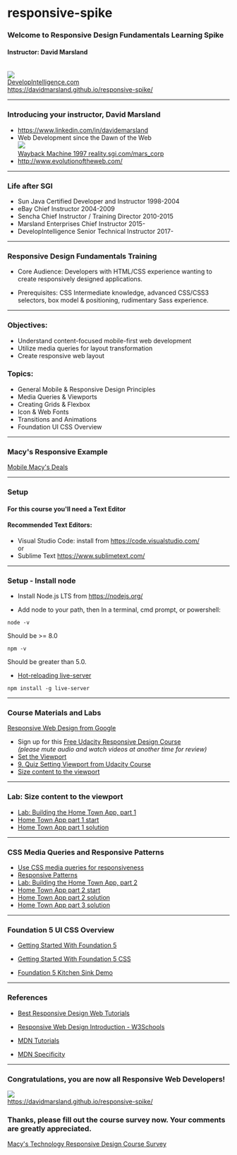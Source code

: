 # responsive-spike

### Welcome to Responsive Design Fundamentals Learning Spike
#### Instructor: David Marsland
<br>
<img src="http://www.developintelligence.com/sites/all/themes/diresponsive/images/Develop-Intelligence-logo-f.png">
<br>
<a target="_di" href="http://developintelligence.com">DevelopIntelligence.com</a>
<br>
<a target="_git_html_css" href="https://davidmarsland.github.io/responsive-spike/">https://davidmarsland.github.io/responsive-spike/</a>

---
### Introducing your instructor, David Marsland
* <a target="_ref" href="https://www.linkedin.com/in/davidemarsland">https://www.linkedin.com/in/davidemarsland</a>
* Web Development since the Dawn of the Web <br>
<a target="_ref" href="https://web.archive.org/web/19970616152144fw_/http://reality.sgi.com:80/mars_corp/"><img src="https://web.archive.org/web/19971210071250im_/http://reality.sgi.com:80/images/sgipowered.gif" /><br>Wayback Machine 1997 reality.sgi.com/mars_corp</a>
* <a target="_ref" href="http://www.evolutionoftheweb.com/">http://www.evolutionoftheweb.com/</a>

---
### Life after SGI
* Sun Java Certified Developer and Instructor 1998-2004
* eBay Chief Instructor 2004-2009
* Sencha Chief Instructor / Training Director 2010-2015
* Marsland Enterprises Chief Instructor 2015-
* DevelopIntelligence Senior Technical Instructor 2017-

---
### Responsive Design Fundamentals Training
* Core Audience: Developers with HTML/CSS experience 
wanting to create responsively designed applications. 

* Prerequisites: CSS Intermediate knowledge, advanced 
CSS/CSS3 selectors, box model & positioning, rudimentary 
Sass experience. 

---
### Objectives: 
* Understand content-­­focused mobile-­­first web 
development 
* Utilize media queries for layout transformation 
* Create responsive web layout 

### Topics:
* General Mobile & Responsive Design Principles 
* Media Queries & Viewports 
* Creating Grids & Flexbox 
* Icon & Web Fonts 
* Transitions and Animations 
* Foundation UI CSS Overview

---
### Macy's Responsive Example

<a target="_ref" href="https://m.macys.com/shop/coupons-deals">Mobile Macy's Deals</a>

---
### Setup

#### For this course you'll need a Text Editor
 
#### Recommended Text Editors:
* Visual Studio Code: install from <a target="_setup" href="https://code.visualstudio.com/">https://code.visualstudio.com/</a>
<br>or
* Sublime Text
<a target="_setup" href="https://www.sublimetext.com/">https://www.sublimetext.com/</a>

---
### Setup - Install node

* Install Node.js LTS from <a target="_setup" href="https://nodejs.org/">https://nodejs.org/</a>

* Add node to your path, then
In a terminal, cmd prompt, or powershell:

```
node -v
```
Should be >= 8.0
```
npm -v
``` 
Should be greater than 5.0.
* <a target="_ref" href="https://www.npmjs.com/package/live-server">Hot-reloading live-server</a>
```
npm install -g live-server
```

---
### Course Materials and Labs
<a target="_responsive_google" href="https://developers.google.com/web/fundamentals/design-and-ux/responsive/">Responsive Web Design from Google</a>
* Sign up for this <a target="_udacity" href="https://www.udacity.com/course/responsive-web-design-fundamentals--ud893">Free Udacity Responsive Design Course</a> 
<br>*(please mute audio and watch videos at another time for review)*
* <a target="_responsive_google" href="https://developers.google.com/web/fundamentals/design-and-ux/responsive/#set-the-viewport">Set the Viewport</a>
* <a target="_udacity" href="https://classroom.udacity.com/courses/ud893/lessons/3494350031/concepts/35260393050923">9. Quiz Setting Viewport from Udacity Course</a>
* <a target="_responsive_google" href="https://developers.google.com/web/fundamentals/design-and-ux/responsive/#size_content_to_the_viewport">Size content to the viewport</a>

---
### Lab: Size content to the viewport

* <a target="_udacity" href="https://classroom.udacity.com/courses/ud893/lessons/3494350031/concepts/35019794250923">Lab: Building the Home Town App, part 1</a>
* <a target="_ref" href="https://davidmarsland.github.io/responsive-spike/ulabs/rwd-l2-start/">Home Town App part 1 start</a>
* <a target="_ref" href="https://davidmarsland.github.io/responsive-spike/ulabs/rwd-l4-start/">Home Town App part 1 solution</a>

---
### CSS Media Queries and Responsive Patterns
* <a target="_responsive_google" href="https://developers.google.com/web/fundamentals/design-and-ux/responsive/#css-media-queries">Use CSS media queries for responsiveness</a>
* <a target="_responsive_google" href="https://developers.google.com/web/fundamentals/design-and-ux/responsive/patterns">Responsive Patterns</a>
* <a target="_udacity" href="https://classroom.udacity.com/courses/ud893/lessons/3561069759/concepts/35219393390923#">Lab: Building the Home Town App, part 2</a>
* <a target="_ref" href="https://davidmarsland.github.io/responsive-spike/ulabs/rwd-l4-start/">Home Town App part 2 start</a>
* <a target="_ref" href="https://davidmarsland.github.io/responsive-spike/ulabsolutions/RWD-L4/">Home Town App part 2 solution</a>
* <a target="_ref" href="https://davidmarsland.github.io/responsive-spike/ulabsolutions/RWDF-L5/">Home Town App part 3 solution</a>

---

### Foundation 5 UI CSS Overview

* <a target="_ref" href="https://foundation.zurb.com/sites/docs/v/5.5.3/">Getting Started With Foundation 5</a>

* <a target="_ref" href="https://foundation.zurb.com/sites/docs/v/5.5.3/css.html">Getting Started With Foundation 5 CSS</a>

* <a target="_ref" href="https://foundation.zurb.com/sites/docs/v/5.5.3/components/kitchen_sink.html">Foundation 5 Kitchen Sink Demo</a>

---
### References
* <a target="_ref" href="http://axisportlab.com/blog/2015/10/best-responsive-web-design-tutorials/">Best Responsive Design Web Tutorials</a>

* <a target="_ref" href="https://www.w3schools.com/css/css_rwd_intro.asp">Responsive Web Design Introduction - W3Schools</a>

* <a target="_ref" href="https://developer.mozilla.org/en-US/docs/Web/Tutorials">MDN Tutorials</a>

* <a target="_ref" href="https://developer.mozilla.org/en-US/docs/Web/CSS/Specificity">MDN Specificity</a>


---
### Congratulations, you are now all Responsive Web Developers!

<a target="_di" href="http://developintelligence.com"><img src="http://www.developintelligence.com/sites/all/themes/diresponsive/images/Develop-Intelligence-logo-f.png">
</a>
<br>
<a target="_git_react" href="https://davidmarsland.github.io/react-spike/">https://davidmarsland.github.io/responsive-spike/</a>
### Thanks, please fill out the course survey now.  Your comments are greatly appreciated.

<a target="_ref" href="https://www.surveymonkey.com/r/9TM26SL">Macy's Technology Responsive Design Course Survey</a>


